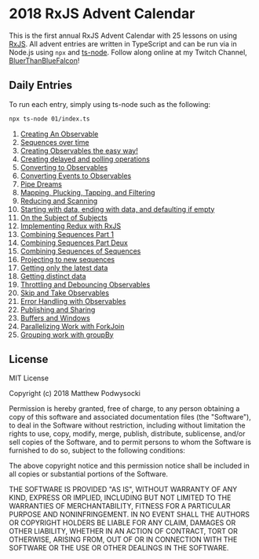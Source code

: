 # 2018 RxJS Advent Calendar

This is the first annual RxJS Advent Calendar with 25 lessons on using [RxJS](https://github.com/reactivex/rxjs). All advent entries are written in TypeScript and can be run via in Node.js using `npx` and [ts-node](https://www.npmjs.com/package/ts-node).  Follow along online at my Twitch Channel, [BluerThanBlueFalcon](https://www.twitch.tv/bluerthanbluefalcon/)!

## Daily Entries

To run each entry, simply using ts-node such as the following:

```bash
npx ts-node 01/index.ts
```

1. [Creating An Observable](01/readme.md)
2. [Sequences over time](02/readme.md)
3. [Creating Observables the easy way!](03/readme.md)
4. [Creating delayed and polling operations](04/readme.md)
5. [Converting to Observables](05/readme.md)
6. [Converting Events to Observables](06/readme.md)
7. [Pipe Dreams](07/readme.md)
8. [Mapping, Plucking, Tapping, and Filtering](08/readme.md)
9. [Reducing and Scanning](09/readme.md)
10. [Starting with data, ending with data, and defaulting if empty](10/readme.md)
11. [On the Subject of Subjects](11/readme.md)
12. [Implementing Redux with RxJS](12/readme.md)
13. [Combining Sequences Part 1](13/readme.md)
14. [Combining Sequences Part Deux](14/readme.md)
15. [Combining Sequences of Sequences](15/readme.md)
16. [Projecting to new sequences](16/readme.md)
17. [Getting only the latest data](17/readme.md)
18. [Getting distinct data](18/readme.md)
19. [Throttling and Debouncing Observables](19/readme.md)
20. [Skip and Take Observables](20/readme.md)
21. [Error Handling with Observables](21/readme.md)
22. [Publishing and Sharing](22/readme.md)
23. [Buffers and Windows](23/readme.md)
24. [Parallelizing Work with ForkJoin](24/readme.md)
25. [Grouping work with groupBy](25/readme.md)

## License

MIT License

Copyright (c) 2018 Matthew Podwysocki

Permission is hereby granted, free of charge, to any person obtaining a copy
of this software and associated documentation files (the "Software"), to deal
in the Software without restriction, including without limitation the rights
to use, copy, modify, merge, publish, distribute, sublicense, and/or sell
copies of the Software, and to permit persons to whom the Software is
furnished to do so, subject to the following conditions:

The above copyright notice and this permission notice shall be included in all
copies or substantial portions of the Software.

THE SOFTWARE IS PROVIDED "AS IS", WITHOUT WARRANTY OF ANY KIND, EXPRESS OR
IMPLIED, INCLUDING BUT NOT LIMITED TO THE WARRANTIES OF MERCHANTABILITY,
FITNESS FOR A PARTICULAR PURPOSE AND NONINFRINGEMENT. IN NO EVENT SHALL THE
AUTHORS OR COPYRIGHT HOLDERS BE LIABLE FOR ANY CLAIM, DAMAGES OR OTHER
LIABILITY, WHETHER IN AN ACTION OF CONTRACT, TORT OR OTHERWISE, ARISING FROM,
OUT OF OR IN CONNECTION WITH THE SOFTWARE OR THE USE OR OTHER DEALINGS IN THE
SOFTWARE.
